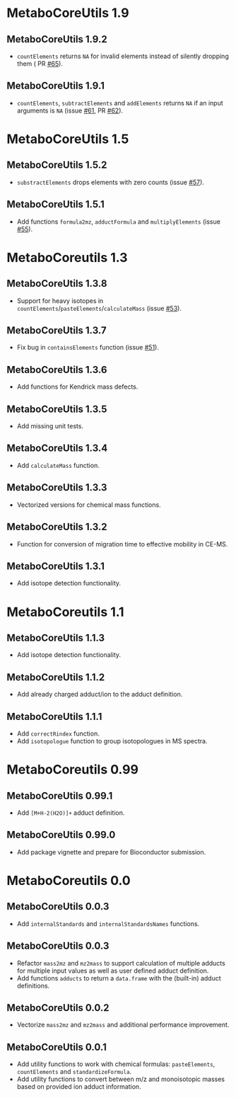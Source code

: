 # MetaboCoreUtils 1.9

## MetaboCoreUtils 1.9.2

- `countElements` returns `NA` for invalid elements instead of silently
  dropping them (
  PR [#65](https://github.com/rformassspectrometry/MetaboCoreUtils/pull/65)).

## MetaboCoreUtils 1.9.1

- `countElements`, `subtractElements` and `addElements` returns `NA` if
  an input arguments is `NA`
  (issue [#61](https://github.com/rformassspectrometry/MetaboCoreUtils/issues/61),
  PR [#62](https://github.com/rformassspectrometry/MetaboCoreUtils/pull/62)).

# MetaboCoreUtils 1.5

## MetaboCoreUtils 1.5.2

- `substractElements` drops elements with zero counts (issue
  [#57](https://github.com/rformassspectrometry/MetaboCoreUtils/issues/55)).

## MetaboCoreUtils 1.5.1

- Add functions `formula2mz`, `adductFormula` and `multiplyElements` (issue
  [#55](https://github.com/rformassspectrometry/MetaboCoreUtils/issues/55)).

# MetaboCoreutils 1.3

## MetaboCoreUtils 1.3.8

- Support for heavy isotopes in `countElements`/`pasteElements`/`calculateMass`
  (issue [#53](https://github.com/rformassspectrometry/MetaboCoreUtils/issues/53)).

## MetaboCoreUtils 1.3.7

- Fix bug in `containsElements` function (issue
  [#51](https://github.com/rformassspectrometry/MetaboCoreUtils/issues/51)).

## MetaboCoreUtils 1.3.6

- Add functions for Kendrick mass defects.

## MetaboCoreUtils 1.3.5

- Add missing unit tests.

## MetaboCoreUtils 1.3.4

- Add `calculateMass` function.

## MetaboCoreUtils 1.3.3

- Vectorized versions for chemical mass functions.

## MetaboCoreUtils 1.3.2

- Function for conversion of migration time to effective mobility in CE-MS.

## MetaboCoreUtils 1.3.1

- Add isotope detection functionality.

# MetaboCoreutils 1.1

## MetaboCoreUtils 1.1.3

- Add isotope detection functionality.

## MetaboCoreUtils 1.1.2

- Add already charged adduct/ion to the adduct definition.

## MetaboCoreUtils 1.1.1

- Add `correctRindex` function.
- Add `isotopologue` function to group isotopologues in MS spectra.

# MetaboCoreutils 0.99

## MetaboCoreUtils 0.99.1

- Add `[M+H-2(H2O)]+` adduct definition.

## MetaboCoreUtils 0.99.0

- Add package vignette and prepare for Bioconductor submission.

# MetaboCoreutils 0.0

## MetaboCoreUtils 0.0.3

- Add `internalStandards` and `internalStandardsNames` functions.

## MetaboCoreUtils 0.0.3

- Refactor `mass2mz` and `mz2mass` to support calculation of multiple adducts
  for multiple input values as well as user defined adduct definition.
- Add functions `adducts` to return a `data.frame` with the (built-in) adduct
  definitions.

## MetaboCoreUtils 0.0.2

- Vectorize `mass2mz` and `mz2mass` and additional performance improvement.

## MetaboCoreUtils 0.0.1

- Add utility functions to work with chemical formulas: `pasteElements`,
  `countElements` and `standardizeFormula`.
- Add utility functions to convert between m/z and monoisotopic masses based on
  provided ion adduct information.
